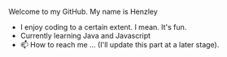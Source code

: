 Welcome to my GitHub. My name is Henzley
- I enjoy coding to a certain extent. I mean. It's fun.
- Currently learning Java and Javascript
- 📫 How to reach me ... (I'll update this part at a later stage).


